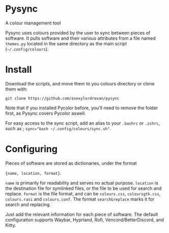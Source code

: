 # Pysync
A colour management tool

Pysync uses colours provided by the user to sync between pieces of software. It pulls software and their various attributes from a file named `themes.py` located in the same directory as the main script (`~/.config/colours`).

# Install
Download the scripts, and move them to you colours directory or clone them with:

`git clone https://github.com/asexylordrevan/pysync`

Note that if you installed Pycolor before, you'll need to remove the folder first, as Pysync covers Pycolor aswell.

For easy access to the sync script, add an alias to your `.bashrc` or `.zshrc`, such as ; `sync="bash ~/.config/colours/sync.sh"`.

# Configuring
Pieces of software are stored as dictionaries, under the format

`{name, location, format}`.

`name` is primarily for readability and serves no actual purpose. `location` is the destination file for symlinked files, or the file to be used for search and replace. `format` is the file format, and can be `colours.css`, `coloursgtk.css`, `colours.rasi` and `colours.conf`. The format `search&replace` marks it for search and replacing.

Just add the relevant information for each piece of software. The default configuration supports Waybar, Hyprland, Rofi, Vencord/BetterDiscord, and Kitty.
